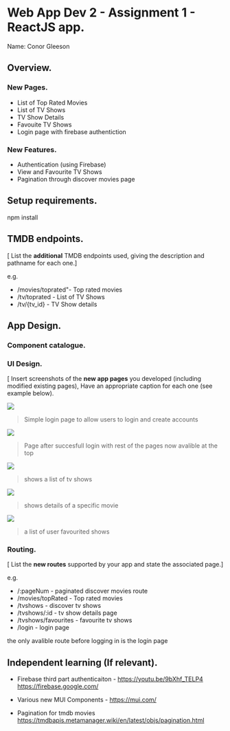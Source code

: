 # Web App Dev 2 - Assignment 1 - ReactJS app.

Name: Conor Gleeson

## Overview.


### New Pages.

+ List of Top Rated Movies
+ List of TV Shows
+ TV Show Details
+ Favouite TV Shows
+ Login page with firebase authentiction

### New Features.

+ Authentication (using Firebase)
+ View and Favourite TV Shows
+ Pagination through discover movies page

## Setup requirements.

npm install

## TMDB endpoints.

[ List the __additional__ TMDB endpoints used, giving the description and pathname for each one.] 

e.g.

+ /movies/toprated"- Top rated movies
+ /tv/toprated - List of TV Shows
+ /tv/{tv_id} - TV Show details


## App Design.

### Component catalogue.

### UI Design.

[ Insert screenshots of the __new app pages__ you developed (including modified existing pages), Have an appropriate caption for each one (see example below).

![ ](/images/login.png)

>Simple login page to allow users to login and create accounts

![ ](/images/logedin.png)

>Page after succesfull login with rest of the pages now avalible at the top

![ ](/images/tvshows.png)

>shows a list of tv shows

![ ](/images/showdetails.png)

>shows details of a specific movie 

![ ](/images/favouriteshows.png)

>a list of user favourited shows

### Routing.

[ List the __new routes__ supported by your app and state the associated page.]

e.g. 

+ /:pageNum - paginated discover movies route
+ /movies/topRated - Top rated movies
+ /tvshows - discover tv shows
+ /tvshows/:id - tv show details page
+ /tvshows/favourites - favourite tv shows
+ /login - login page

the only avalible route before logging in is the login page

## Independent learning (If relevant).

+ Firebase third part authenticaiton - https://youtu.be/9bXhf_TELP4 https://firebase.google.com/

+ Various new MUI Components - https://mui.com/ 

+ Pagination for tmdb movies https://tmdbapis.metamanager.wiki/en/latest/objs/pagination.html
